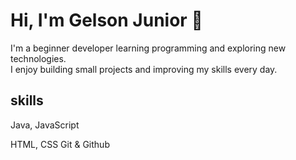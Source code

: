 # Hi, I'm Gelson Junior 👋

I'm a beginner developer learning programming and exploring new technologies.  
I enjoy building small projects and improving my skills every day.

## skills
Java, JavaScript

HTML, CSS
Git & Github

<!--
**Gelson-jr/Gelson-jr** is a ✨ _special_ ✨ repository because its `README.md` (this file) appears on your GitHub profile.

Here are some ideas to get you started:

- 🔭 I’m currently working on ...
- 🌱 I’m currently learning ...
- 👯 I’m looking to collaborate on ...
- 🤔 I’m looking for help with ...
- 💬 Ask me about ...
- 📫 How to reach me: ...
- 😄 Pronouns: ...
- ⚡ Fun fact: ...
-->
